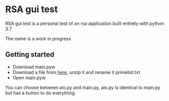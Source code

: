 # RSA gui test
RSA gui test is a personal test of an rsa application built entirely with python 3.7

The name is a work in progress

## Getting started
- Download main.pyw
- Download a file from [here](http://www.primos.mat.br/2T_en.html), unzip it and rename it primelist.txt
- Open main.pyw

You can choose between aio.py and main.py, aio.py is identical to main.py but has a button to do everything.
